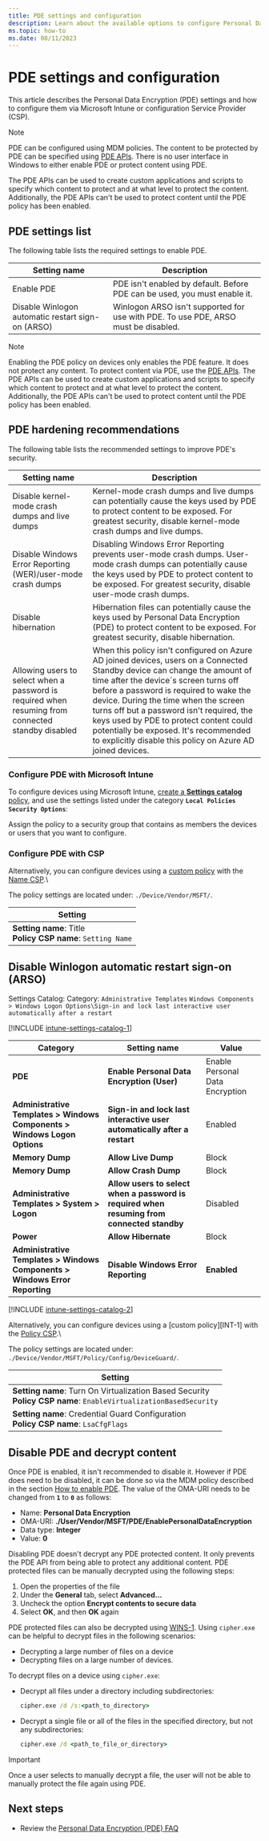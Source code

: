```yaml
---
title: PDE settings and configuration
description: Learn about the available options to configure Personal Data Encryption (PDE) and how to configure them via Microsoft Intune or configuration Service Provider (CSP).
ms.topic: how-to
ms.date: 08/11/2023
---
```


# PDE settings and configuration

This article describes the Personal Data Encryption (PDE) settings and how to configure them via Microsoft Intune or configuration Service Provider (CSP).

> [!NOTE]
> PDE can be configured using MDM policies. The content to be protected by PDE can be specified using [PDE APIs](/uwp/api/windows.security.dataprotection.userdataprotectionmanager). There is no user interface in Windows to either enable PDE or protect content using PDE.
>
> The PDE APIs can be used to create custom applications and scripts to specify which content to protect and at what level to protect the content. Additionally, the PDE APIs can't be used to protect content until the PDE policy has been enabled.

## PDE settings list

The following table lists the required settings to enable PDE.

| Setting name | Description |
|-|-|
|Enable PDE|PDE isn't enabled by default. Before PDE can be used, you must enable it.|
|Disable Winlogon automatic restart sign-on (ARSO)| Winlogon ARSO isn't supported for use with PDE. To use PDE, ARSO must be disabled.|

> [!NOTE]
> Enabling the PDE policy on devices only enables the PDE feature. It does not protect any content. To protect content via PDE, use the [PDE APIs](/uwp/api/windows.security.dataprotection.userdataprotectionmanager). The PDE APIs can be used to create custom applications and scripts to specify which content to protect and at what level to protect the content. Additionally, the PDE APIs can't be used to protect content until the PDE policy has been enabled.

## PDE hardening recommendations

The following table lists the recommended settings to improve PDE's security.

| Setting name | Description |
|-|-|
|Disable kernel-mode crash dumps and live dumps|Kernel-mode crash dumps and live dumps can potentially cause the keys used by PDE to protect content to be exposed. For greatest security, disable kernel-mode crash dumps and live dumps.|
|Disable Windows Error Reporting (WER)/user-mode crash dumps|Disabling Windows Error Reporting prevents user-mode crash dumps. User-mode crash dumps can potentially cause the keys used by PDE to protect content to be exposed. For greatest security, disable user-mode crash dumps.|
|Disable hibernation|Hibernation files can potentially cause the keys used by Personal Data Encryption (PDE) to protect content to be exposed. For greatest security, disable hibernation.|
|Allowing users to select when a password is required when resuming from connected standby disabled|When this policy isn't configured on Azure AD joined devices, users on a Connected Standby device can change the amount of time after the device´s screen turns off before a password is required to wake the device. During the time when the screen turns off but a password isn't required, the keys used by PDE to protect content could potentially be exposed. It's recommended to explicitly disable this policy on Azure AD joined devices.|

### Configure PDE with Microsoft Intune

To configure devices using Microsoft Intune, [create a **Settings catalog** policy][MEM-1], and use the settings listed under the category **`Local Policies Security Options`**:

Assign the policy to a security group that contains as members the devices or users that you want to configure.  

### Configure PDE with CSP

Alternatively, you can configure devices using a [custom policy][MEM-2] with the [Name CSP][CSP-1].\

The policy settings are located under: `./Device/Vendor/MSFT/`.

|Setting|
| - |
| **Setting name**: Title<br>**Policy CSP name**: `Setting Name`|

## Disable Winlogon automatic restart sign-on (ARSO)

Settings Catalog:
Category: `Administrative Templates`
`Windows Components > Windows Logon Options\Sign-in and lock last interactive user automatically after a restart`


[!INCLUDE [intune-settings-catalog-1](../../../../../includes/configure/intune-settings-catalog-1.md)]

| Category | Setting name | Value |
|--|--|--|
|**PDE**|**Enable Personal Data Encryption (User)**|Enable Personal Data Encryption|
|**Administrative Templates > Windows Components > Windows Logon Options**|**Sign-in and lock last interactive user automatically after a restart**|Enabled|
|**Memory Dump**|**Allow Live Dump**|Block||
|**Memory Dump**|**Allow Crash Dump**|Block||
|**Administrative Templates > System > Logon** | **Allow users to select when a password is required when resuming from connected standby** | Disabled|
|**Power**|**Allow Hibernate**|Block|
|**Administrative Templates > Windows Components > Windows Error Reporting** | **Disable Windows Error Reporting** | **Enabled**|

[!INCLUDE [intune-settings-catalog-2](../../../../../includes/configure/intune-settings-catalog-2.md)]

Alternatively, you can configure devices using a [custom policy][INT-1] with the [Policy CSP][CSP-1].\

The policy settings are located under: `./Device/Vendor/MSFT/Policy/Config/DeviceGuard/`.

| Setting |
|--|
| **Setting name**: Turn On Virtualization Based Security<br>**Policy CSP name**: `EnableVirtualizationBasedSecurity` |
| **Setting name**: Credential Guard Configuration<br>**Policy CSP name**: `LsaCfgFlags` |

## Disable PDE and decrypt content

Once PDE is enabled, it isn't recommended to disable it. However if PDE does need to be disabled, it can be done so via the MDM policy described in the section [How to enable PDE](#how-to-enable-pde). The value of the OMA-URI needs to be changed from **`1`** to **`0`** as follows:

- Name: **Personal Data Encryption**
- OMA-URI: **./User/Vendor/MSFT/PDE/EnablePersonalDataEncryption**
- Data type: **Integer**
- Value: **0**

Disabling PDE doesn't decrypt any PDE protected content. It only prevents the PDE API from being able to protect any additional content. PDE protected files can be manually decrypted using the following steps:

1. Open the properties of the file
2. Under the **General** tab, select **Advanced...**
3. Uncheck the option **Encrypt contents to secure data**
4. Select **OK**, and then **OK** again

PDE protected files can also be decrypted using [WINS-1]. Using `cipher.exe` can be helpful to decrypt files in the following scenarios:

- Decrypting a large number of files on a device
- Decrypting files on a large number of devices.

To decrypt files on a device using `cipher.exe`:

- Decrypt all files under a directory including subdirectories:

    ```cmd
    cipher.exe /d /s:<path_to_directory>
    ```

- Decrypt a single file or all of the files in the specified directory, but not any subdirectories:

    ```cmd
    cipher.exe /d <path_to_file_or_directory>
    ```

> [!IMPORTANT]
> Once a user selects to manually decrypt a file, the user will not be able to manually protect the file again using PDE.

## Next steps

- Review the [Personal Data Encryption (PDE) FAQ](faq.yml)

<!--links used in this document-->

[CSP-1]: /windows/client-management/mdm/policy-csp-localpoliciessecurityoptions

[MEM-1]: /mem/intune/configuration/settings-catalog
[MEM-2]: /mem/intune/configuration/custom-settings-windows-10

[WINS-1]: /windows-server/administration/windows-commands/cipher